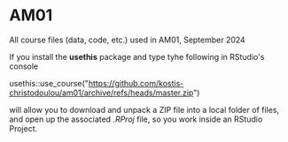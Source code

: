 # AM01

All course files (data, code, etc.) used in AM01, September 2024

If you install the **usethis** package and type tyhe following in RStudio's console

usethis::use_course("https://github.com/kostis-christodoulou/am01/archive/refs/heads/master.zip")


will allow you to download and unpack a ZIP file into a local folder of files, and open up the associated *.RProj* file, so you work inside an RStudio Project. 
